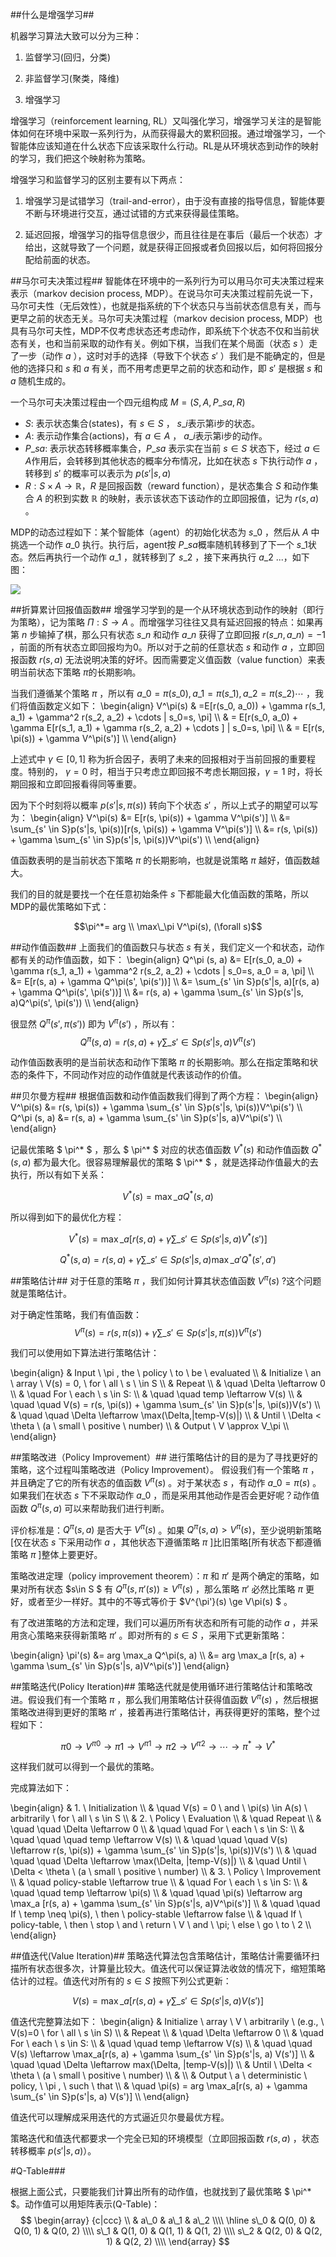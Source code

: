 
##什么是增强学习##

机器学习算法大致可以分为三种：

1. 监督学习(回归，分类)

2. 非监督学习(聚类，降维)

3. 增强学习


增强学习（reinforcement learning, RL）又叫强化学习，增强学习关注的是智能体如何在环境中采取一系列行为，从而获得最大的累积回报。通过增强学习，一个智能体应该知道在什么状态下应该采取什么行动。RL是从环境状态到动作的映射的学习，我们把这个映射称为策略。

增强学习和监督学习的区别主要有以下两点：

1. 增强学习是试错学习（trail-and-error），由于没有直接的指导信息，智能体要不断与环境进行交互，通过试错的方式来获得最佳策略。

2. 延迟回报，增强学习的指导信息很少，而且往往是在事后（最后一个状态）才给出，这就导致了一个问题，就是获得正回报或者负回报以后，如何将回报分配给前面的状态。

##马尔可夫决策过程##
智能体在环境中的一系列行为可以用马尔可夫决策过程来表示（markov decision process, MDP）。在说马尔可夫决策过程前先说一下，马尔可夫性（无后效性），也就是指系统的下个状态只与当前状态信息有关，而与更早之前的状态无关。马尔可夫决策过程（markov decision process, MDP）也具有马尔可夫性，MDP不仅考虑状态还考虑动作，即系统下个状态不仅和当前状态有关，也和当前采取的动作有关。例如下棋，当我们在某个局面（状态 $s$ ）走了一步（动作 $a$ ），这时对手的选择（导致下个状态 $s'$ ）我们是不能确定的，但是他的选择只和 $s$ 和 $a$ 有关，而不用考虑更早之前的状态和动作，即 $s'$ 是根据 $s$ 和 $a$ 随机生成的。

一个马尔可夫决策过程由一个四元组构成 $M=(S, A, P\_{sa}, R)$ 

- $S$: 表示状态集合(states)，有 $s \in S$ ， $s\_i$表示第i步的状态。
- $A$: 表示动作集合(actions)，有 $a \in A$ ， $a\_i$表示第i步的动作。
- $P\_{sa}$: 表示状态转移概率集合，$P\_{sa}$ 表示实在当前 $s \in S$ 状态下，经过 $a \in A$作用后，会转移到其他状态的概率分布情况，比如在状态 $s$ 下执行动作 $a$ ，转移到 $s'$ 的概率可以表示为 $p(s'|s, a)$
- $R: S \times A \to \mathbb{R}$，$R$ 是回报函数（reward function），是状态集合 $S$ 和动作集合 $A$ 的积到实数 $\mathbb{R}$ 的映射，表示该状态下该动作的立即回报值，记为 $r(s, a)$ 。

MDP的动态过程如下：某个智能体（agent）的初始化状态为 $s\_0$ ，然后从 $A$ 中挑选一个动作 $a\_0$ 执行。执行后，agent按 $P\_{sa}$概率随机转移到了下一个 $s\_1$状态。然后再执行一个动作 $a\_1$ ，就转移到了 $s\_2$ ，接下来再执行 $a\_2$ ...，如下图：

![](http://www.coderjie.com/static/img/2018/8/814436.png)

##折算累计回报值函数##
增强学习学到的是一个从环境状态到动作的映射（即行为策略），记为策略 $\Pi: S \to A$ 。而增强学习往往又具有延迟回报的特点：如果再第 $n$ 步输掉了棋，那么只有状态 $s\_n$ 和动作 $a\_n$ 获得了立即回报 $r(s\_n, a\_n)=-1$ ，前面的所有状态立即回报均为0。所以对于之前的任意状态 $s$ 和动作 $a$ ，立即回报函数 $r(s, a)$ 无法说明决策的好坏。因而需要定义值函数（value function）来表明当前状态下策略 $\pi$的长期影响。

当我们遵循某个策略 $\pi$ ，所以有 $a\_0=\pi(s\_0), a\_1=\pi(s\_1), a\_2=\pi(s\_2) \cdots$ ，我们将值函数定义如下：
\begin{align}
V^\pi(s) & =E[r(s\_0, a\_0)) + \gamma r(s\_1, a\_1) + \gamma^2 r(s\_2, a\_2) + \cdots | s\_0=s, \pi] \\\\
& = E[r(s\_0, a\_0) + \gamma E[r(s\_1, a\_1) + \gamma r(s\_2, a\_2) + \cdots ] | s\_0=s, \pi] \\\\
& = E[r(s, \pi(s)) + \gamma V^\pi(s')] \\\\
\end{align}

上述式中 $\gamma \in [0, 1]$ 称为折合因子，表明了未来的回报相对于当前回报的重要程度。特别的， $\gamma=0$ 时，相当于只考虑立即回报不考虑长期回报，$\gamma=1$ 时，将长期回报和立即回报看得同等重要。

因为下个时刻将以概率 $p(s'|s, \pi(s))$ 转向下个状态 $s'$ ，所以上式子的期望可以写为：
\begin{align}
V^\pi(s) &= E[r(s, \pi(s)) + \gamma V^\pi(s')] \\\\
&= \sum\_{s' \in S}p(s'|s, \pi(s))[r(s, \pi(s)) + \gamma V^\pi(s')] \\\\
&= r(s, \pi(s)) + \gamma \sum\_{s' \in S}p(s'|s, \pi(s))V^\pi(s') \\\\
\end{align}

值函数表明的是当前状态下策略 $\pi$ 的长期影响，也就是说策略 $\pi$ 越好，值函数越大。

我们的目的就是要找一个在任意初始条件 $s$ 下都能最大化值函数的策略，所以MDP的最优策略如下式：

$$\pi^*= arg \\ \max\_\pi V^\pi(s), (\forall s)$$

##动作值函数##
上面我们的值函数只与状态 $s$ 有关，我们定义一个和状态，动作都有关的动作值函数，如下：
\begin{align}
Q^\pi (s, a) &= E[r(s\_0, a\_0) + \gamma r(s\_1, a\_1) + \gamma^2 r(s\_2, a\_2) + \cdots | s\_0=s, a\_0 = a, \pi] \\\\
&= E[r(s, a) + \gamma Q^\pi(s', \pi(s'))] \\\\
&= \sum\_{s' \in S}p(s'|s, a)[r(s, a) + \gamma Q^\pi(s', \pi(s'))] \\\\
&= r(s, a) + \gamma \sum\_{s' \in S}p(s'|s, a)Q^\pi(s', \pi(s')) \\\\
\end{align}

很显然 $Q^\pi(s', \pi(s'))$ 即为 $V^\pi(s')$ ，所以有：
$$Q^\pi (s, a)=r(s, a) + \gamma \sum\_{s' \in S}p(s'|s, a)V^\pi(s')$$

动作值函数表明的是当前状态和动作下策略 $\pi$ 的长期影响。那么在指定策略和状态的条件下，不同动作对应的动作值就是代表该动作的价值。

##贝尔曼方程##
根据值函数和动作值函数我们得到了两个方程：
\begin{align}
V^\pi(s) &= r(s, \pi(s)) + \gamma \sum\_{s' \in S}p(s'|s, \pi(s))V^\pi(s') \\\\
Q^\pi (s, a) &= r(s, a) + \gamma \sum\_{s' \in S}p(s'|s, a)V^\pi(s') \\\\
\end{align}

记最优策略 $ \pi^* $ ，那么 $ \pi^* $ 对应的状态值函数 $V^* (s)$ 和动作值函数 $Q^* (s, a)$ 都为最大化。很容易理解最优的策略 $ \pi^* $ ，就是选择动作值最大的去执行，所以有如下关系：

$$
V^* (s) = \max\_a Q^* (s,a)
$$

所以得到如下的最优化方程：

$$
V^* (s) = \max\_a[r(s, a) + \gamma \sum\_{s' \in S}p(s'|s, a)V^* (s')]
$$

$$
Q^* (s, a) = r(s, a) + \gamma \sum\_{s' \in S}p(s'|s, a)\max\_{a'} Q^* (s',a')
$$

##策略估计##
对于任意的策略 $\pi$ ，我们如何计算其状态值函数 $V^\pi(s)$ ?这个问题就是策略估计。

对于确定性策略，我们有值函数：
$$
V^\pi(s) = r(s, \pi(s)) + \gamma \sum\_{s' \in S}p(s'|s, \pi(s))V^\pi(s')
$$

我们可以使用如下算法进行策略估计：

\begin{align}
& Input \\ \pi , the \\ policy \\ to \\ be \\ evaluated \\\\
& Initialize \\ an \\ array \\ V(s) = 0, \\ for \\ all \\ s \\ \in S \\\\
& Repeat \\\\
& \quad \Delta \leftarrow 0 \\\\
& \quad For \\ each \\ s \in S: \\\\
& \quad \quad temp \leftarrow V(s) \\\\
& \quad \quad V(s) = r(s, \pi(s)) + \gamma \sum\_{s' \in S}p(s'|s, \pi(s))V(s') \\\\
& \quad \quad \Delta \leftarrow \max(\Delta,|temp-V(s)|) \\\\
& Until \\ \Delta < \theta \\ (a \\ small \\ positive \\ number) \\\\
& Output \\ V \approx V\_\pi \\\\
\end{align}

##策略改进（Policy Improvement）##
进行策略估计的目的是为了寻找更好的策略，这个过程叫策略改进（Policy Improvement）。
假设我们有一个策略 $\pi$ ，并且确定了它的所有状态的值函数 $V^\pi(s)$ 。对于某状态 $s$ ，有动作 $a\_0=\pi(s)$ 。如果我们在状态 $s$ 下不采取动作 $a\_0$ ，而是采用其他动作是否会更好呢？动作值函数 $Q^\pi(s, a)$ 可以来帮助我们进行判断。

评价标准是：$Q^\pi(s,a)$ 是否大于 $V^\pi(s)$ 。如果 $Q^\pi(s,a) > V^\pi(s)$，至少说明新策略[仅在状态 $s$ 下采用动作 $a$ ，其他状态下遵循策略 $\pi$ ]比旧策略[所有状态下都遵循策略 $\pi$ ]整体上要更好。

策略改进定理（policy improvement theorem）：$\pi$ 和 $\pi'$ 是两个确定的策略，如果对所有状态 $s\in S $ 有 $Q^\pi(s, \pi'(s)) \ge V^\pi(s)$ ，那么策略 $\pi'$ 必然比策略 $\pi$ 更好，或者至少一样好。其中的不等式等价于 $V^{\pi'}(s) \ge V\pi(s) $ 。

有了改进策略的方法和定理，我们可以遍历所有状态和所有可能的动作 $a$ ，并采用贪心策略来获得新策略 $\pi'$ 。即对所有的 $s \in S$ ，采用下式更新策略：

\begin{align}
\pi'(s) &= arg \max\_a Q^\pi(s, a) \\\\
&= arg \max\_a [r(s, a) + \gamma \sum\_{s' \in S}p(s'|s, a)V^\pi(s')]
\end{align}

##策略迭代(Policy Iteration)##
策略迭代就是使用循环进行策略估计和策略改进。假设我们有一个策略 $\pi$ ，那么我们用策略估计获得值函数 $V^\pi(s)$ ，然后根据策略改进得到更好的策略 $\pi'$ ，接着再进行策略估计，再获得更好的策略，整个过程如下：

$$
\pi0 \to V^{\pi0} \to \pi1 \to V^{\pi1} \to \pi2 \to V^{\pi2} \to \cdots \to \pi^* \to V^*
$$

这样我们就可以得到一个最优的策略。

完成算法如下：

\begin{align}
& 1. \\ Initialization \\\\
& \quad V(s) = 0 \\ and \\ \pi(s) \in A(s) \\ arbitrarily \\ for \\ all \\ s \in S \\\\
& 2. \\ Policy \\ Evaluation \\\\
& \quad Repeat \\\\
& \quad \quad \Delta \leftarrow 0 \\\\
& \quad \quad For \\ each \\ s \in S: \\\\
& \quad \quad \quad temp \leftarrow V(s) \\\\
& \quad \quad \quad V(s) \leftarrow r(s, \pi(s)) + \gamma \sum\_{s' \in S}p(s'|s, \pi(s))V(s') \\\\
& \quad \quad \quad \Delta \leftarrow \max(\Delta, |temp-V(s)|) \\\\
& \quad Until \\ \Delta < \theta \\ (a \\ small \\ positive \\ number) \\\\
& 3. \\ Policy \\ Improvement \\\\
& \quad policy-stable \leftarrow true \\\\
& \quad For \\ each \\ s \in S: \\\\
& \quad \quad temp \leftarrow \pi(s) \\\\
& \quad \quad \pi(s) \leftarrow arg \max\_a [r(s, a) + \gamma \sum\_{s' \in S}p(s'|s, a)V^\pi(s')] \\\\
& \quad \quad If \\ temp \neq \pi(s), \\ then \\ policy-stable \leftarrow false \\\\
& \quad If \\ policy-table, \\ then \\ stop \\ and \\ return \\ V \\ and \\ \pi; \\ else \\ go \\ to \\ 2 \\\\
\end{align}

##值迭代(Value Iteration)##
策略迭代算法包含策略估计，策略估计需要循环扫描所有状态很多次，计算量比较大。值迭代可以保证算法收敛的情况下，缩短策略估计的过程。值迭代对所有的 $s\in S$ 按照下列公式更新：

$$
V(s)=\max\_a[r(s, a) + \gamma \sum\_{s' \in S}p(s'|s, a) V(s')]
$$

值迭代完整算法如下：
\begin{align}
& Initialize \\ array \\ V \\ arbitrarily \\ (e.g., \\ V(s)=0 \\ for \\ all \\ s \in S) \\\\
& Repeat \\\\
& \quad \Delta \leftarrow 0 \\\\
& \quad For \\ each \\ s \in S: \\\\
& \quad \quad temp \leftarrow V(s) \\\\
& \quad \quad V(s) \leftarrow \max\_a[r(s, a) + \gamma \sum\_{s' \in S}p(s'|s, a) V(s')] \\\\
& \quad \quad \Delta \leftarrow max(\Delta, |temp-V(s)|) \\\\
& Until \\ \Delta < \theta \\ (a \\ small \\ positive \\ number) \\\\
& \\\\
& Output \\ a \\ deterministic \\ policy, \\ \pi , \\ such \\ that \\\\
& \quad \pi(s) = arg \max\_a[r(s, a) + \gamma \sum\_{s' \in S}p(s'|s, a) V(s')] \\\\
\end{align}

值迭代可以理解成采用迭代的方式逼近贝尔曼最优方程。


策略迭代和值迭代都要求一个完全已知的环境模型（立即回报函数 $r(s, a)$ ，状态转移概率 $p(s'|s, a)$）。

#Q-Table###

根据上面公式，只要能我们计算出所有的动作值，也就找到了最优策略 $ \pi^* $。动作值可以用矩阵表示(Q-Table)：
$$
\begin{array} {c|ccc}
\\ & a\_0 & a\_1 & a\_2 \\\\
\hline
s\_0 & Q(0, 0) & Q(0, 1) & Q(0, 2) \\\\
s\_1 & Q(1, 0) & Q(1, 1) & Q(1, 2) \\\\
s\_2 & Q(2, 0) & Q(2, 1) & Q(2, 2) \\\\
\end{array}
$$

 